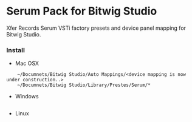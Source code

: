 Serum Pack for Bitwig Studio
================

Xfer Records Serum VSTi factory presets and device panel mapping for Bitwig Studio.

### Install

* Mac OSX
```
    ~/Documnets/Bitwig Studio/Auto Mappings/<device mapping is now under construction..>
    ~/Documnets/Bitwig Studio/Library/Prestes/Serum/*
```

* Windows
```
```

* Linux
```
```
